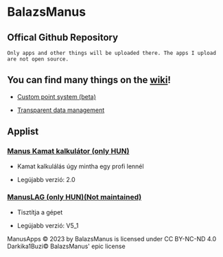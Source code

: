 # BalazsManus

## Offical Github Repository

```Only apps and other things will be uploaded there. The apps I upload are not open source.```

## You can find many things on the [wiki](https://github.com/BalazsManus/manusapps/wiki)!

* [Custom point system (beta)](https://github.com/BalazsManus/manusapps/wiki/ManusPoints%E2%84%A2)

* [Transparent data management](https://github.com/BalazsManus/manusapps/wiki/Adatkezel%C3%A9si-%C3%9Atmutat%C3%B3)

## Applist

### [Manus Kamat kalkulátor (only HUN)](https://github.com/BalazsManus/manusapps/releases/tag/ManusKamat%2F2.0)

* Kamat kalkulálás úgy mintha egy profi lennél

* Legújabb verzió: 2.0

### [ManusLAG (only HUN)(Not maintained)](https://github.com/BalazsManus/manusapps/releases/tag/ManusLag%2FV5_1)

* Tisztítja a gépet

* Legújabb verzió: V5_1

ManusApps © 2023 by BalazsManus is licensed under CC BY-NC-ND 4.0
Darkika1Buzi© BalazsManus' epic license
